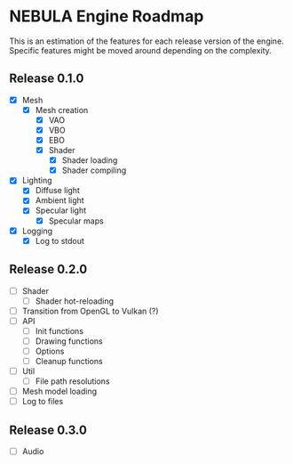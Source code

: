 # NEBULA Engine Roadmap

This is an estimation of the features for each release version of the engine. Specific features might be moved around depending on the complexity.

## Release 0.1.0

- [x] Mesh
  - [x] Mesh creation
    - [x] VAO
    - [x] VBO
    - [x] EBO
    - [x] Shader
      - [x] Shader loading
      - [x] Shader compiling
- [x] Lighting
  - [x] Diffuse light
  - [x] Ambient light
  - [x] Specular light
    - [x] Specular maps
- [x] Logging
  - [x] Log to stdout

## Release 0.2.0

- [ ] Shader
  - [ ] Shader hot-reloading
- [ ] Transition from OpenGL to Vulkan (?)
- [ ] API
  - [ ] Init functions
  - [ ] Drawing functions
  - [ ] Options
  - [ ] Cleanup functions
- [ ] Util
  - [ ] File path resolutions
- [ ] Mesh model loading
- [ ] Log to files

## Release 0.3.0

- [ ] Audio
